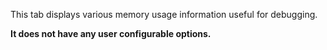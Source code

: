 This tab displays various memory usage information useful for debugging.

**It does not have any user configurable options.**
